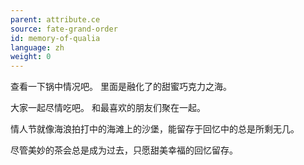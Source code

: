 ```yaml
---
parent: attribute.ce
source: fate-grand-order
id: memory-of-qualia
language: zh
weight: 0
---
```


查看一下锅中情况吧。
里面是融化了的甜蜜巧克力之海。

大家一起尽情吃吧。
和最喜欢的朋友们聚在一起。

情人节就像海浪拍打中的海滩上的沙堡，能留存于回忆中的总是所剩无几。

尽管美妙的茶会总是成为过去，只愿甜美幸福的回忆留存。
